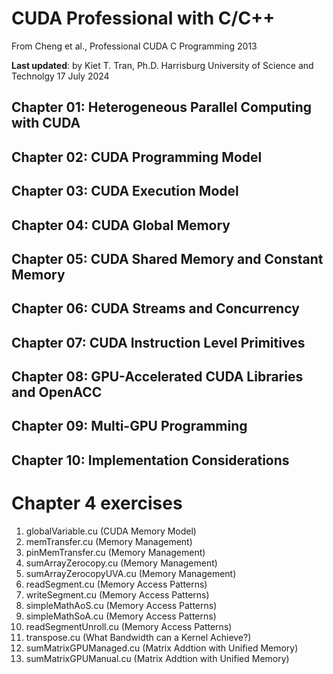 # CUDA Professional with C/C++
From Cheng et al., Professional CUDA C Programming 2013

**Last updated**: by Kiet T. Tran, Ph.D. Harrisburg University of Science and Technolgy 
17 July 2024

## Chapter 01: Heterogeneous Parallel Computing with CUDA
## Chapter 02: CUDA Programming Model
## Chapter 03: CUDA Execution Model
## Chapter 04: CUDA Global Memory
## Chapter 05: CUDA Shared Memory and Constant Memory
## Chapter 06: CUDA Streams and Concurrency
## Chapter 07: CUDA Instruction Level Primitives
## Chapter 08: GPU-Accelerated CUDA Libraries and OpenACC
## Chapter 09: Multi-GPU Programming
## Chapter 10: Implementation Considerations

# Chapter 4 exercises

1.  globalVariable.cu (CUDA Memory Model)
2.  memTransfer.cu (Memory Management)
3.  pinMemTransfer.cu (Memory Management)
4.  sumArrayZerocopy.cu (Memory Management)
5.  sumArrayZerocopyUVA.cu (Memory Management)
6.  readSegment.cu (Memory Access Patterns)
7.  writeSegment.cu (Memory Access Patterns)
8.  simpleMathAoS.cu (Memory Access Patterns)
9.  simpleMathSoA.cu (Memory Access Patterns)
10. readSegmentUnroll.cu (Memory Access Patterns)
11. transpose.cu (What Bandwidth can a Kernel Achieve?)
12. sumMatrixGPUManaged.cu (Matrix Addtion with Unified Memory)
13. sumMatrixGPUManual.cu (Matrix Addtion with Unified Memory)
